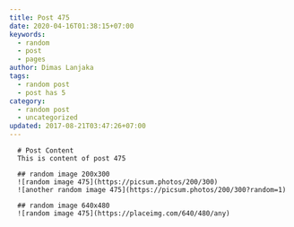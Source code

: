 ```yaml
---
title: Post 475
date: 2020-04-16T01:38:15+07:00
keywords:
  - random
  - post
  - pages
author: Dimas Lanjaka
tags:
  - random post
  - post has 5
category:
  - random post
  - uncategorized
updated: 2017-08-21T03:47:26+07:00
---
```


      # Post Content
      This is content of post 475

      ## random image 200x300
      ![random image 475](https://picsum.photos/200/300)
      ![another random image 475](https://picsum.photos/200/300?random=1)

      ## random image 640x480
      ![random image 475](https://placeimg.com/640/480/any)
      